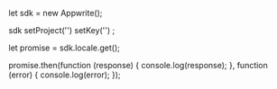 let sdk = new Appwrite();

sdk
    setProject('')
    setKey('')
;

let promise = sdk.locale.get();

promise.then(function (response) {
    console.log(response);
}, function (error) {
    console.log(error);
});